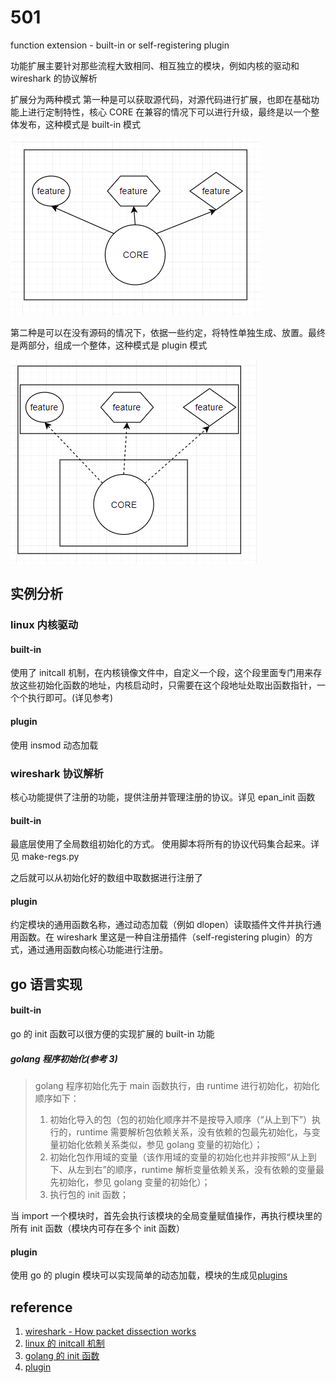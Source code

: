 # 501

function extension - built-in or self-registering plugin

功能扩展主要针对那些流程大致相同、相互独立的模块，例如内核的驱动和 wireshark 的协议解析

扩展分为两种模式
第一种是可以获取源代码，对源代码进行扩展，也即在基础功能上进行定制特性，核心 CORE 在兼容的情况下可以进行升级，最终是以一个整体发布，这种模式是 built-in 模式

![image-20220117171518996](image/image-20220117171518996.png)

第二种是可以在没有源码的情况下，依据一些约定，将特性单独生成、放置。最终是两部分，组成一个整体，这种模式是 plugin 模式

![image-20220117172830675](image/image-20220117172830675.png)

## 实例分析

### linux 内核驱动

#### built-in

使用了 initcall 机制，在内核镜像文件中，自定义一个段，这个段里面专门用来存放这些初始化函数的地址，内核启动时，只需要在这个段地址处取出函数指针，一个个执行即可。(详见参考)

#### plugin

使用 insmod 动态加载

### wireshark 协议解析

核心功能提供了注册的功能，提供注册并管理注册的协议。详见 epan_init 函数

#### built-in

最底层使用了全局数组初始化的方式。 使用脚本将所有的协议代码集合起来。详见 make-regs.py

之后就可以从初始化好的数组中取数据进行注册了

#### plugin

约定模块的通用函数名称，通过动态加载（例如 dlopen）读取插件文件并执行通用函数。在 wireshark 里这是一种自注册插件（self-registering plugin）的方式，通过通用函数向核心功能进行注册。

## go 语言实现

#### built-in

go 的 init 函数可以很方便的实现扩展的 built-in 功能

##### golang 程序初始化(参考 3)

> golang 程序初始化先于 main 函数执行，由 runtime 进行初始化，初始化顺序如下：
>
> 1. 初始化导入的包（包的初始化顺序并不是按导入顺序（“从上到下”）执行的，runtime 需要解析包依赖关系，没有依赖的包最先初始化，与变量初始化依赖关系类似，参见 golang 变量的初始化）；
> 2. 初始化包作用域的变量（该作用域的变量的初始化也并非按照“从上到下、从左到右”的顺序，runtime 解析变量依赖关系，没有依赖的变量最先初始化，参见 golang 变量的初始化）；
> 3. 执行包的 init 函数；

当 import 一个模块时，首先会执行该模块的全局变量赋值操作，再执行模块里的所有 init 函数（模块内可存在多个 init 函数）

#### plugin

使用 go 的 plugin 模块可以实现简单的动态加载，模块的生成见[plugins](../109)

## reference

1. [wireshark - How packet dissection works](https://www.wireshark.org/docs/wsdg_html_chunked/ChapterDissection.html#ChDissectWorks)
2. [linux 的 initcall 机制](https://www.cnblogs.com/downey-blog/p/10486653.html)
3. [golang 的 init 函数](https://zhuanlan.zhihu.com/p/34211611)
4. [plugin](https://golang.google.cn/pkg/plugin/)
